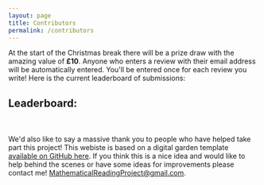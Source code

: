 ```yaml
---
layout: page
title: Contributors
permalink: /contributors
---
```


At the start of the Christmas break there will be a prize draw with the amazing value of __£10__. Anyone who enters a review with their email address will be automatically entered. You'll be entered once for each review you write! Here is the current leaderboard of submissions: 

## Leaderboard: 


<div style="height: 20px;"></div>



We'd also like to say a massive thank you to people who have helped take part this project! This webiste is based on a digital garden template [available on GitHub here](https://github.com/maximevaillancourt/digital-garden-jekyll-template). If you think this is a nice idea and would like to help behind the scenes or have some ideas for improvements please contact me! MathematicalReadingProject@gmail.com.